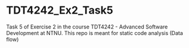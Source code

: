 # TDT4242_Ex2_Task5
Task 5 of Exercise 2 in the course TDT4242 - Advanced Software Development at NTNU. This repo is meant for  static code analysis (Data flow)
